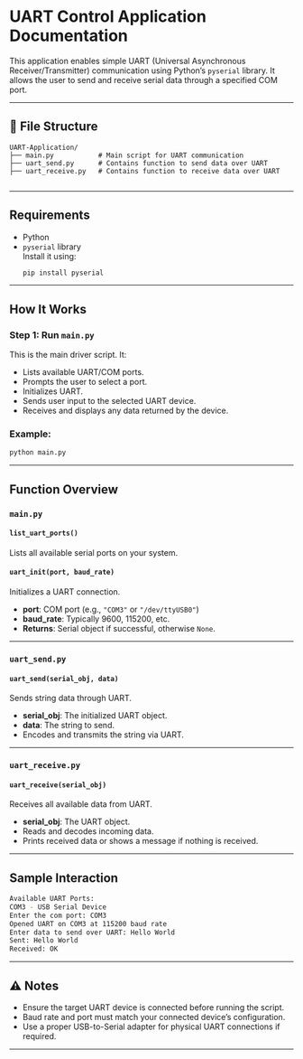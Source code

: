 
# UART Control Application Documentation

This application enables simple UART (Universal Asynchronous Receiver/Transmitter) communication using Python’s `pyserial` library. It allows the user to send and receive serial data through a specified COM port.

---

## 📁 File Structure

```
UART-Application/
├── main.py           # Main script for UART communication
├── uart_send.py      # Contains function to send data over UART
├── uart_receive.py   # Contains function to receive data over UART
           
```

---

## Requirements

- Python 
- `pyserial` library  
  Install it using:
  ```bash
  pip install pyserial
  ```

---

## How It Works

### **Step 1: Run `main.py`**
This is the main driver script. It:
- Lists available UART/COM ports.
- Prompts the user to select a port.
- Initializes UART.
- Sends user input to the selected UART device.
- Receives and displays any data returned by the device.

### Example:
```bash
python main.py
```

---

## Function Overview

### `main.py`

#### `list_uart_ports()`
Lists all available serial ports on your system.

#### `uart_init(port, baud_rate)`
Initializes a UART connection.
- **port**: COM port (e.g., `"COM3"` or `"/dev/ttyUSB0"`)
- **baud_rate**: Typically 9600, 115200, etc.
- **Returns**: Serial object if successful, otherwise `None`.

---

### `uart_send.py`

#### `uart_send(serial_obj, data)`
Sends string data through UART.
- **serial_obj**: The initialized UART object.
- **data**: The string to send.
- Encodes and transmits the string via UART.

---

### `uart_receive.py`

#### `uart_receive(serial_obj)`
Receives all available data from UART.
- **serial_obj**: The UART object.
- Reads and decodes incoming data.
- Prints received data or shows a message if nothing is received.

---

## Sample Interaction

```bash
Available UART Ports:
COM3 - USB Serial Device
Enter the com port: COM3
Opened UART on COM3 at 115200 baud rate
Enter data to send over UART: Hello World
Sent: Hello World
Received: OK
```

---

## ⚠️ Notes

- Ensure the target UART device is connected before running the script.
- Baud rate and port must match your connected device’s configuration.
- Use a proper USB-to-Serial adapter for physical UART connections if required.

---


